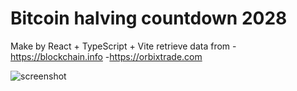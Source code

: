 # Bitcoin halving countdown 2028

Make by React + TypeScript + Vite
retrieve data from
-https://blockchain.info
-https://orbixtrade.com

![screenshot](https://raw.githubusercontent.com/bigstth/bitcoin-halving-2028/main/public/screenshot.png)
